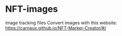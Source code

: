 # NFT-images
image tracking files
Convert images with this website: https://carnaux.github.io/NFT-Marker-Creator/#/
